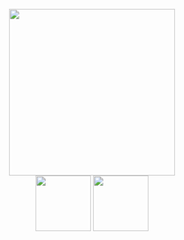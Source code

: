 <p align="center">
  <!-- Framed Image with Star Cutout -->
  <img src="https://chat.openai.com/mnt/data/framed_characters.png" width="300px"><br>

  <!-- Monochrome Stamp (black/white) -->
  <img src="https://chat.openai.com/mnt/data/stamp1.png" width="100px">

  <!-- Red-Toned Stamp (pink/red) -->
  <img src="https://chat.openai.com/mnt/data/stamp2.png" width="100px">
</p>
